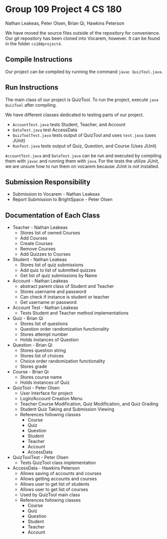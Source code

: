 # Group 109 Project 4 CS 180
Nathan Leakeas, Peter Olsen, Brian Qi, Hawkins Peterson

We have moved the source files outside of the repository for convenience. 
Our git repository has been cloned into Vocarem, however. It can be found in the folder `cs180project4`.



## Compile Instructions
Our project can be compiled by running the command `javac QuizTool.java`.

## Run Instructions
The main class of our project is QuizTool. To run the project, execute `java QuizTool`
after compiling.

We have different classes dedicated to testing parts of our project.
* `AccountTest.java` tests Student, Teacher, and Account
* `DataTest.java` test AccessData
* `QuizToolTest.java` tests output of QuizTool and uses `test.java` (uses JUnit)
* `RunTest.java` tests output of Quiz, Question, and Course (Uses JUnit)

`AccountTest.java` and `DataTest.java` can be run and executed by compiling them
with `javac` and running them with `java`. For the tests the utilize JUnit,
we are unsure how to run them on vocarem because JUnit is not installed.


## Submission Responsibility
* Submission to Vocarem - Nathan Leakeas
* Report Submission to BrightSpace - Peter Olsen


## Documentation of Each Class
* Teacher - Nathan Leakeas 
    * Stores list of owned Courses
    * Add Courses
    * Create Courses
    * Remove Courses
    * Add Quizzes to Courses
* Student - Nathan Leakeas
    * Stores list of quiz submissions
    * Add quiz to list of submitted quizzes
    * Get list of quiz submissions by Name
* Account - Nathan Leakeas
    * abstract parent class of Student and Teacher
    * Stores username and password
    * Can check if instance is student or teacher
    * Get username or password
* Account Test - Nathan Leakeas
    * Tests Student and Teacher method implementations
* Quiz - Brian Qi
   * Stores list of questions
   * Question order randomization functionality
   * Stores attempt number
   * Holds instances of Question
* Question - Brian Qi
   * Stores question string
   * Stores list of choices
   * Choice order randomization functionality 
   * Stores grade
* Course - Brian Qi
   * Stores course name
   * Holds instances of Quiz
* QuizTool - Peter Olsen
  * User Interface for project
  * Login/Account Creation Menu
  * Teacher Course Modification, Quiz Modification, and Quiz Grading
  * Student Quiz Taking and Submission Viewing
  * References following classes
    * Course
    * Quiz
    * Question
    * Student
    * Teacher
    * Account
    * AccessData
* QuizToolTest - Peter Olsen
  * Tests QuizTool class implementation
* AccessData - Hawkins Peterson
  * Allows saving of accounts and courses
  * Allows getting accounts and courses
  * Allows user to get list of students
  * Allows user to get list of courses
  * Used by QuizTool main class
  * References following classes
      * Course
      * Quiz
      * Question
      * Student
      * Teacher
      * Account
